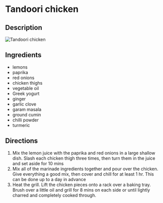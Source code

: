 # Tandoori chicken

## Description
![Tandoori chicken](https://www.themealdb.com/images/media/meals/qptpvt1487339892.jpg "Tandoori chicken")

## Ingredients
- lemons
- paprika
- red onions
- chicken thighs
- vegetable oil
- Greek yogurt
- ginger
- garlic clove
- garam masala
- ground cumin
- chilli powder
- turmeric

## Directions
1. Mix the lemon juice with the paprika and red onions in a large shallow dish. Slash each chicken thigh three times, then turn them in the juice and set aside for 10 mins
2. Mix all of the marinade ingredients together and pour over the chicken. Give everything a good mix, then cover and chill for at least 1 hr. This can be done up to a day in advance
3. Heat the grill. Lift the chicken pieces onto a rack over a baking tray. Brush over a little oil and grill for 8 mins on each side or until lightly charred and completely cooked through.
